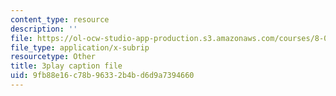 ```yaml
---
content_type: resource
description: ''
file: https://ol-ocw-studio-app-production.s3.amazonaws.com/courses/8-04-quantum-physics-i-spring-2016/9fb88e16c78b96332b4bd6d9a7394660_0ABYYJSvkVk.srt
file_type: application/x-subrip
resourcetype: Other
title: 3play caption file
uid: 9fb88e16-c78b-9633-2b4b-d6d9a7394660
---
```

